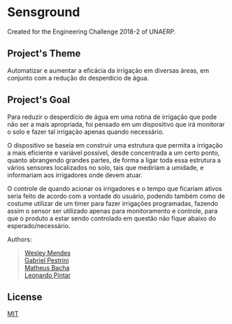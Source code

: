 <!-- <p align="center">
   <a href="https://github.com/WesGtoX/project_name">
     <img src="#" alt="" title="" width="500px">
   </a>
</p>

----------------- -->

# Sensground
Created for the Engineering Challenge 2018-2 of UNAERP.

## Project's Theme ##
Automatizar e aumentar a eficácia da irrigação em diversas áreas, em conjunto com a redução do desperdício de água.

## Project's Goal ##
Para reduzir o desperdício de água em uma rotina de irrigação que pode não ser a mais apropriada, foi pensado em um dispositivo que irá monitorar o solo e fazer tal irrigação apenas quando necessário.  

O dispositivo se baseia em construir uma estrutura que permita a irrigação a mais eficiente e variável possível, desde concentrada a um certo ponto, quanto abrangendo grandes partes, de forma a ligar toda essa estrutura a vários sensores localizados no solo, tais que mediriam a umidade, e informariam aos irrigadores onde devem atuar.  

O controle de quando acionar os irrigadores e o tempo que ficariam ativos seria feito de acordo com a vontade do usuário, podendo também como de costume utilizar de um timer para fazer irrigações programadas, fazendo assim o sensor ser utilizado apenas para monitoramento e controle, para que o produto a estar sendo controlado em questão não fique abaixo do esperado/necessário.  

Authors:  
> [Wesley Mendes](https://github.com/WesGtoX)  
> [Gabriel Pestrini](https://github.com/Pestrini)  
> [Matheus Bacha]()  
> [Leonardo Pintar]()  

## License ##

[MIT](LICENSE)